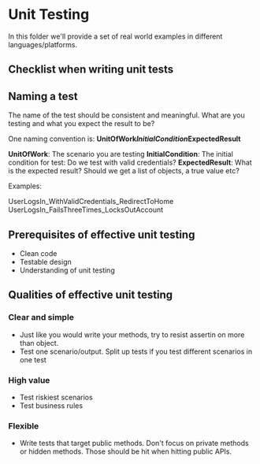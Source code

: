 # Unit Testing

In this folder we'll provide a set of real world examples in different languages/platforms.

## Checklist when writing unit tests

## Naming a test
The name of the test should be consistent and meaningful. What are you testing and what you expect the result to be?

One naming convention is: **UnitOfWork**_**InitialCondition**_**ExpectedResult**

**UnitOfWork**: The scenario you are testing
**InitialCondition**: The initial condition for test: Do we test with valid credentials?
**ExpectedResult**: What is the expected result? Should we get a list of objects, a true value etc?

Examples:

UserLogsIn_WithValidCredentials_RedirectToHome
UserLogsIn_FailsThreeTimes_LocksOutAccount

## Prerequisites of effective unit testing
* Clean code
* Testable design
* Understanding of unit testing

## Qualities of effective unit testing

### Clear and simple
* Just like you would write your methods, try to resist assertin on more than object.
* Test one scenario/output. Split up tests if you test different scenarios in one test

### High value
* Test riskiest scenarios
* Test business rules

### Flexible
* Write tests that target public methods. Don't focus on private methods or hidden methods. Those should be hit when hitting public APIs.
